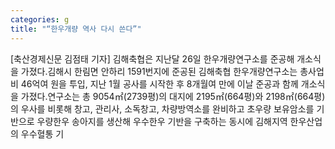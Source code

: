 ```yaml
---
categories: g
title: "“한우개량 역사 다시 쓴다”"
---
```

[축산경제신문 김점태 기자] 김해축협은 지난달 26일 한우개량연구소를 준공해 개소식을 가졌다.김해시 한림면 안하리 1591번지에 준공된 김해축협 한우개량연구소는 총사업비 46억여 원을 투입, 지난 1월 공사를 시작한 후 8개월여 만에 이날 준공과 함께 개소식을 가졌다.연구소는 총 9054㎡(2739평)의 대지에 2195㎡(664평)와 2198㎡(664평)의 우사를 비롯해 창고, 관리사, 소독창고, 차량방역소를 완비하고 초우량 보유암소를 기반으로 우량한우 송아지를 생산해 우수한우 기반을 구축하는 동시에 김해지역 한우산업의 우수혈통 기